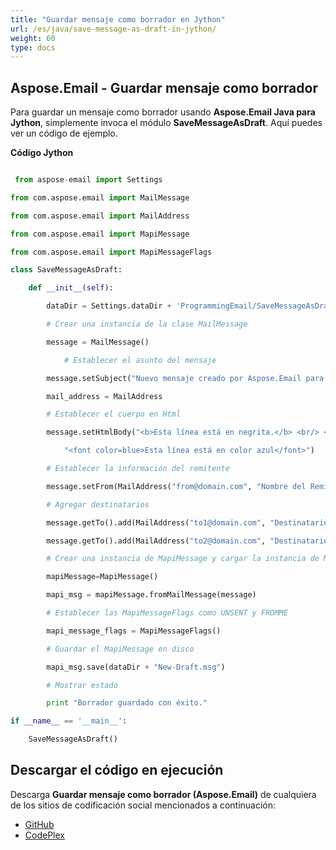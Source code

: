 ```yaml
---
title: "Guardar mensaje como borrador en Jython"
url: /es/java/save-message-as-draft-in-jython/
weight: 60
type: docs
---
```


## **Aspose.Email - Guardar mensaje como borrador**
Para guardar un mensaje como borrador usando **Aspose.Email Java para Jython**, simplemente invoca el módulo **SaveMessageAsDraft**. Aquí puedes ver un código de ejemplo.

**Código Jython**

``` python

 from aspose-email import Settings

from com.aspose.email import MailMessage

from com.aspose.email import MailAddress

from com.aspose.email import MapiMessage

from com.aspose.email import MapiMessageFlags

class SaveMessageAsDraft:

    def __init__(self):

        dataDir = Settings.dataDir + 'ProgrammingEmail/SaveMessageAsDraft/'

        # Crear una instancia de la clase MailMessage

        message = MailMessage()

            # Establecer el asunto del mensaje

        message.setSubject("Nuevo mensaje creado por Aspose.Email para Java")

        mail_address = MailAddress

        # Establecer el cuerpo en Html

        message.setHtmlBody("<b>Esta línea está en negrita.</b> <br/> <br/>" +

            "<font color=blue>Esta línea está en color azul</font>")

        # Establecer la información del remitente

        message.setFrom(MailAddress("from@domain.com", "Nombre del Remitente", False))

        # Agregar destinatarios

        message.getTo().add(MailAddress("to1@domain.com", "Destinatario 1", False))

        message.getTo().add(MailAddress("to2@domain.com", "Destinatario 2", False))

        # Crear una instancia de MapiMessage y cargar la instancia de MailMessage en ella

        mapiMessage=MapiMessage()

        mapi_msg = mapiMessage.fromMailMessage(message)

        # Establecer las MapiMessageFlags como UNSENT y FROMME

        mapi_message_flags = MapiMessageFlags()

        # Guardar el MapiMessage en disco

        mapi_msg.save(dataDir + "New-Draft.msg")

        # Mostrar estado

        print "Borrador guardado con éxito."

if __name__ == '__main__':        

    SaveMessageAsDraft()

```
## **Descargar el código en ejecución**
Descarga **Guardar mensaje como borrador (Aspose.Email)** de cualquiera de los sitios de codificación social mencionados a continuación:

- [GitHub](https://github.com/aspose-email/Aspose.Email-for-Java/releases/tag/Aspose.Email_Java_for_Jython-v1.0)
- [CodePlex](https://archive.codeplex.com/?p=asposeemailjavajython)